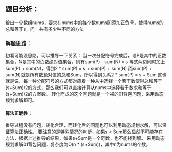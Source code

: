 ## 题目分析：

给出一个数组nums，要求在nums中的每个数nums[i]添加正负号，使得nums的总和等于s，问一共有多少种不同的方法

### 解题思路：

初看可能没思路，可以推导一下关系：
当一次分配符号完成后，设P是其中的正数集合，N是其中的负数绝对值集合，则有sum(P) - sum(N) = s
等式两边同时加上sum(P) + sum(N)，得到2 * sum(P) = s + sum(P) + sum(N) 
而sum(P) + sum(N)就是所有数绝对值的总和Sum，所以得到关系2 * sum(P) = s + Sum
这也就是说，每一种分配符号的方式都对应着一种从中选择一个若干数使得总和等于(s+Sum)/2的方式，那么我们可以直接计算从nums中选择若干数求和等于(s+Sum)/2的方案数。
转化而成的这个问题就是一个裸的01背包问题，采用动态规划求解即可。

#### 算法正确性：


推导过程没有问题，转化合理，而转化后的问题也可以利用动态规划求解，可以保证算法正确性。
要注意的是特殊情况的判断，如果s < Sum那么显然不可能存在方法，根据上述推导的结果，如果s+Sum是一个奇数，也不能找到解。
采用动态规划求解01背包问题，复杂度为O(n * (s+Sum))，其中n为nums的个数。


